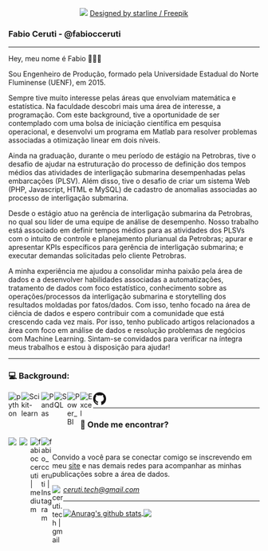 <p align="center">
  <img src="https://github.com/fabiocceruti/Portfolio/blob/main/Banner_Principal_Ajustado.png?raw=true" >
  <a href="http://www.freepik.com">Designed by starline / Freepik</a>
</p>

### Fabio Ceruti - @fabiocceruti
-----------------------------------------------------

Hey, meu nome é Fabio 👨‍💻🖖

Sou Engenheiro de Produção, formado pela Universidade Estadual do Norte Fluminense (UENF), em 2015. 

Sempre tive muito interesse pelas áreas que envolviam matemática e estatística. Na faculdade descobri mais uma área de interesse, a programação. Com este background, tive a oportunidade de ser contemplado com uma bolsa de iniciação científica em pesquisa operacional, e desenvolvi um programa em Matlab para resolver problemas associadas a otimização linear em dois níveis.

Ainda na graduação, durante o meu período de estágio na Petrobras, tive o desafio de ajudar na estruturação do processo de definição dos tempos médios das atividades de interligação submarina desempenhadas pelas embarcações (PLSV). Além disso, tive o desafio de criar um sistema Web (PHP, Javascript, HTML e MySQL) de cadastro de anomalias associadas ao processo de interligação submarina.

Desde o estágio atuo na gerência de interligação submarina da Petrobras, no qual sou líder de uma equipe de análise de desempenho. Nosso trabalho está associado em definir tempos médios para as atividades dos PLSVs com o intuito de controle e planejamento plurianual da Petrobras; apurar e apresentar KPIs específicos para gerência de interligação submarina; e executar demandas solicitadas pelo cliente Petrobras.

A minha experiência me ajudou a consolidar minha paixão pela área de dados e a desenvolver habilidades associadas a automatizações, tratamento de dados com foco estatístico, conhecimento sobre as operações/processos da interligação submarina e storytelling dos resultados moldadas por fatos/dados.
Com isso, tenho focado na área de ciência de dados e espero contribuir com a comunidade que está crescendo cada vez mais. Por isso, tenho publicado artigos relacionados a área com foco em análise de dados e resolução problemas de negócios com Machine Learning. Sintam-se convidados para verificar na íntegra meus trabalhos e estou à disposição para ajudar!

---------------------------------------------------------------

### 💻 Background:
<img align="left" alt="python" width="26px" src="https://cdn3.iconfinder.com/data/icons/logos-and-brands-adobe/512/267_Python-512.png" />
<img align="left" alt="Scikit-learn" width="40px" src="https://upload.wikimedia.org/wikipedia/commons/0/05/Scikit_learn_logo_small.svg" />
<img align="left" alt="Pandas" width="26px" src="https://cdn.jsdelivr.net/npm/simple-icons@3.4.0/icons/pandas.svg" />
<img align="left" alt="SQL" width="26px" src="https://cdn3.iconfinder.com/data/icons/servers-and-networks-flat/60/SQL-Database-structured-query-language-512.png" />
<img align="left" alt="Power_BI" width="26px" src="https://cdn0.iconfinder.com/data/icons/social-media-logo-4/32/Social_Media_power_bi-512.png" />
<img align="left" alt="Excel" width="26px" src="https://cdn4.iconfinder.com/data/icons/logos-and-brands/512/119_Excel_logo_logos-512.png" />
<img align="left" alt="GitHub" width="26px" src="https://raw.githubusercontent.com/github/explore/78df643247d429f6cc873026c0622819ad797942/topics/github/github.png" />
<br/>

----------------------------------------------------------------

### 📡 Onde me encontrar?

[<img align="left"  width="22px" src="https://cdn.jsdelivr.net/npm/simple-icons@3.4.0/icons/linkedin.svg" />](https://www.linkedin.com/in/fabio-ceruti/)
[<img align="left"  width="22px" src="https://cdn3.iconfinder.com/data/icons/colorful-guache-social-media-logos-1/159/social-media_web-512.png" />](https://fabioceruti.tech/)
[<img align="left" alt="fabiocceruti | medium" width="22px" src="https://cdn.jsdelivr.net/npm/simple-icons@3.4.0/icons/medium.svg" />](https://fabiocceruti.medium.com/)
[<img align="left" alt="fabio_cceruti | Instagram" width="22px" src="https://cdn4.iconfinder.com/data/icons/picons-social/57/38-instagram-2-512.png" />](https://www.instagram.com/fabio_cceruti/)
<br/>

Convido a você para se conectar comigo se inscrevendo em meu [site](https://fabioceruti.tech/) e nas demais redes para acompanhar as minhas publicações sobre a área de dados. 

<img align="left" alt="ceruti.tech | gmail" width="22px" src="https://cdn1.iconfinder.com/data/icons/logos-and-brands-3/512/147_Gmail_logo_logos-512.png" />*ceruti.tech@gmail.com*

-------------------------------------------------------------

<a href="https://github.com/anuraghazra/github-readme-stats">
  <img align="center" src="https://github-readme-stats.anuraghazra1.vercel.app/api?username=fabiocceruti&show_icons=true&include_all_commits=true&theme=dark" alt="Anurag's github stats" />
</a>

<a href="https://github.com/anuraghazra/github-readme-stats">
  <!-- Change the `github-readme-stats.anuraghazra1.vercel.app` to `github-readme-stats.vercel.app`  -->
  <img align="center" src="https://github-readme-stats.anuraghazra1.vercel.app/api/top-langs/?username=fabiocceruti&layout=compact&theme=dark" />
</a>
